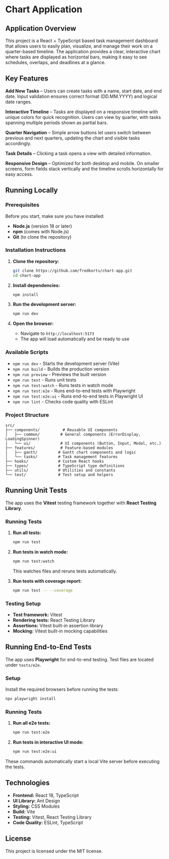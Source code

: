 # Chart Application

## Application Overview

This project is a React + TypeScript based task management dashboard that allows users to easily plan, visualize, and manage their work on a quarter-based timeline. The application provides a clear, interactive chart where tasks are displayed as horizontal bars, making it easy to see schedules, overlaps, and deadlines at a glance.

## Key Features

**Add New Tasks** – Users can create tasks with a name, start date, and end date. Input validation ensures correct format (DD.MM.YYYY) and logical date ranges.

**Interactive Timeline** – Tasks are displayed on a responsive timeline with unique colors for quick recognition. Users can view by quarter, with tasks spanning multiple periods shown as partial bars.

**Quarter Navigation** – Simple arrow buttons let users switch between previous and next quarters, updating the chart and visible tasks accordingly.

**Task Details** – Clicking a task opens a view with detailed information.

**Responsive Design** – Optimized for both desktop and mobile. On smaller screens, form fields stack vertically and the timeline scrolls horizontally for easy access.

## Running Locally

### Prerequisites

Before you start, make sure you have installed:

- **Node.js** (version 18 or later)
- **npm** (comes with Node.js)
- **Git** (to clone the repository)

### Installation Instructions

1. **Clone the repository:**

   ```bash
   git clone https://github.com/fredkorts/chart-app.git
   cd chart-app
   ```

2. **Install dependencies:**

   ```bash
   npm install
   ```

3. **Run the development server:**

   ```bash
   npm run dev
   ```

4. **Open the browser:**
   - Navigate to `http://localhost:5173`
   - The app will load automatically and be ready to use

### Available Scripts

- `npm run dev` - Starts the development server (Vite)
- `npm run build` - Builds the production version
- `npm run preview` - Previews the built version
- `npm run test` - Runs unit tests
- `npm run test:watch` - Runs tests in watch mode
- `npm run test:e2e` - Runs end-to-end tests with Playwright
- `npm run test:e2e:ui` - Runs end-to-end tests in Playwright UI
- `npm run lint` - Checks code quality with ESLint

### Project Structure

```
src/
├── components/          # Reusable UI components
│   ├── common/         # General components (ErrorDisplay, LoadingSpinner)
│   └── ui/             # UI components (Button, Input, Modal, etc.)
├── features/           # Feature-based modules
│   ├── gantt/         # Gantt chart components and logic
│   └── tasks/         # Task management features
├── hooks/             # Custom React hooks
├── types/             # TypeScript type definitions
├── utils/             # Utilities and constants
└── test/              # Test setup and helpers
```

## Running Unit Tests

The app uses the **Vitest** testing framework together with **React Testing Library**.

### Running Tests

1. **Run all tests:**

   ```bash
   npm run test
   ```

2. **Run tests in watch mode:**

   ```bash
   npm run test:watch
   ```

   This watches files and reruns tests automatically.

3. **Run tests with coverage report:**

   ```bash
   npm run test -- --coverage
   ```

### Testing Setup

- **Test framework:** Vitest
- **Rendering tests:** React Testing Library
- **Assertions:** Vitest built-in assertion library
- **Mocking:** Vitest built-in mocking capabilities

## Running End-to-End Tests

The app uses **Playwright** for end-to-end testing. Test files are located under `tests/e2e`.

### Setup

Install the required browsers before running the tests:

```bash
npx playwright install
```

### Running Tests

1. **Run all e2e tests:**

   ```bash
   npm run test:e2e
   ```

2. **Run tests in interactive UI mode:**

   ```bash
   npm run test:e2e:ui
   ```

These commands automatically start a local Vite server before executing the tests.

## Technologies

- **Frontend:** React 18, TypeScript
- **UI Library:** Ant Design
- **Styling:** CSS Modules
- **Build:** Vite
- **Testing:** Vitest, React Testing Library
- **Code Quality:** ESLint, TypeScript

## License

This project is licensed under the MIT license.
